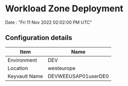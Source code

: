 # Workload Zone Deployment #

Date : "Fri 11 Nov 2022 02:02:00 PM UTC"

## Configuration details ##

| Item                    | Name                 |
| ----------------------- | -------------------- |
| Environment             | DEV         |
| Location                | westeurope              |
| Keyvault Name           | DEVWEEUSAP01userDE0  |

